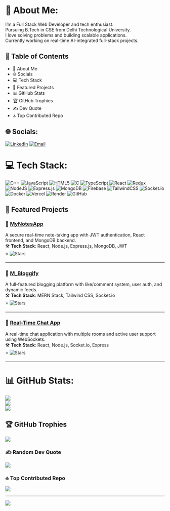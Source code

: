 # 💫 About Me:
I’m a Full Stack Web Developer and tech enthusiast.<br>
Pursuing B.Tech in CSE from Delhi Technological University.<br>
I love solving problems and building scalable applications.<br>
Currently working on real-time AI-integrated full-stack projects.

## 📑 Table of Contents
- 💫 About Me
- 🌐 Socials
- 💻 Tech Stack
- 🚀 Featured Projects
- 📊 GitHub Stats
- 🏆 GitHub Trophies
- ✍️ Dev Quote
- 🔝 Top Contributed Repo

## 🌐 Socials:
[![LinkedIn](https://img.shields.io/badge/LinkedIn-%230077B5.svg?logo=linkedin&logoColor=white)](https://www.linkedin.com/in/manas-raj-a9293330b/) 
[![Email](https://img.shields.io/badge/Email-D14836?logo=gmail&logoColor=white)](mailto:manasraj850@gmail.com)

# 💻 Tech Stack:
![C++](https://img.shields.io/badge/c++-%2300599C.svg?style=for-the-badge&logo=c%2B%2B&logoColor=white) 
![JavaScript](https://img.shields.io/badge/javascript-%23323330.svg?style=for-the-badge&logo=javascript&logoColor=%23F7DF1E) 
![HTML5](https://img.shields.io/badge/html5-%23E34F26.svg?style=for-the-badge&logo=html5&logoColor=white) 
![C](https://img.shields.io/badge/c-%2300599C.svg?style=for-the-badge&logo=c&logoColor=white) 
![TypeScript](https://img.shields.io/badge/typescript-%23007ACC.svg?style=for-the-badge&logo=typescript&logoColor=white) 
![React](https://img.shields.io/badge/react-%2320232a.svg?style=for-the-badge&logo=react&logoColor=%2361DAFB) 
![Redux](https://img.shields.io/badge/redux-%23593d88.svg?style=for-the-badge&logo=redux&logoColor=white) 
![NodeJS](https://img.shields.io/badge/node.js-6DA55F?style=for-the-badge&logo=node.js&logoColor=white) 
![Express.js](https://img.shields.io/badge/express.js-%23404d59.svg?style=for-the-badge&logo=express&logoColor=%2361DAFB) 
![MongoDB](https://img.shields.io/badge/MongoDB-%234ea94b.svg?style=for-the-badge&logo=mongodb&logoColor=white) 
![Firebase](https://img.shields.io/badge/firebase-%23039BE5.svg?style=for-the-badge&logo=firebase) 
![TailwindCSS](https://img.shields.io/badge/tailwindcss-%2338B2AC.svg?style=for-the-badge&logo=tailwind-css&logoColor=white) 
![Socket.io](https://img.shields.io/badge/Socket.io-black?style=for-the-badge&logo=socket.io) 
![Docker](https://img.shields.io/badge/docker-%230db7ed.svg?style=for-the-badge&logo=docker&logoColor=white) 
![Vercel](https://img.shields.io/badge/vercel-%23000000.svg?style=for-the-badge&logo=vercel&logoColor=white) 
![Render](https://img.shields.io/badge/Render-%46E3B7.svg?style=for-the-badge&logo=render&logoColor=white) 
![GitHub](https://img.shields.io/badge/github-%23121011.svg?style=for-the-badge&logo=github&logoColor=white)

<!-- Add more badges as needed -->

## 🚀 Featured Projects

### 📌 [MyNotesApp](https://github.com/manaskng/mynotesapp)
A secure real-time note-taking app with JWT authentication, React frontend, and MongoDB backend.  
🛠️ **Tech Stack**: React, Node.js, Express.js, MongoDB, JWT  
⭐ ![Stars](https://img.shields.io/github/stars/manaskng/mynotesapp?style=social)

---

### 📌 [M_Bloggify](https://github.com/manaskng/m_bloggify)
A full-featured blogging platform with like/comment system, user auth, and dynamic feeds.  
🛠️ **Tech Stack**: MERN Stack, Tailwind CSS, Socket.io  
⭐ ![Stars](https://img.shields.io/github/stars/manaskng/m_bloggify?style=social)

---

### 📌 [Real-Time Chat App](https://github.com/manaskng/realtime-chat-app)
A real-time chat application with multiple rooms and active user support using WebSockets.  
🛠️ **Tech Stack**: React, Node.js, Socket.io, Express  
⭐ ![Stars](https://img.shields.io/github/stars/manaskng/realtime-chat-app?style=social)

---

# 📊 GitHub Stats:
![](https://github-readme-stats.vercel.app/api?username=manaskng&theme=dark&hide_border=false&include_all_commits=false&count_private=false)<br/>
![](https://nirzak-streak-stats.vercel.app/?user=manaskng&theme=dark&hide_border=false)<br/>
![](https://github-readme-stats.vercel.app/api/top-langs/?username=manaskng&theme=dark&hide_border=false&include_all_commits=false&count_private=false&layout=compact)

## 🏆 GitHub Trophies
![](https://github-profile-trophy.vercel.app/?username=manaskng&theme=radical&no-frame=false&no-bg=true&margin-w=4)

### ✍️ Random Dev Quote
![](https://quotes-github-readme.vercel.app/api?type=horizontal&theme=radical)

### 🔝 Top Contributed Repo
![](https://github-contributor-stats.vercel.app/api?username=manaskng&limit=5&theme=dark&combine_all_yearly_contributions=true)

---
[![](https://visitcount.itsvg.in/api?id=manaskng&icon=0&color=12)](https://visitcount.itsvg.in)

<!-- Proudly created with GPRM ( https://gprm.itsvg.in ) -->

